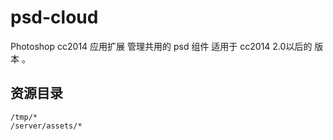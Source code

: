 # psd-cloud

Photoshop cc2014 应用扩展   管理共用的 psd 组件  适用于 cc2014 2.0以后的 版本 。


## 资源目录

```
/tmp/*
/server/assets/*
```